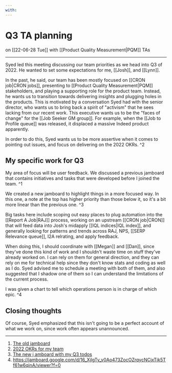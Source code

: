 ```yaml
---
with: 
---
```

# Q3 TA planning
on [[22-06-28 Tue]]
with [[Product Quality Measurement|PQM]] TAs

---
Syed led this meeting discussing our team priorities as we head into Q3 of 2022. He wanted to set some expectations for me, [[Josh]], and [[Lynn]]. 

In the past, he said, our team has been mostly focused on [[CRON job|CRON jobs]], presenting to [[Product Quality Measurement|PQM]] stakeholders, and playing a supporting role for the product team. Instead, he wants us to transition towards delivering insights and plugging holes in the products. This is motivated by a conversation Syed had with the senior director, who wants us to bring back a spirit of "activism" that he sees lacking from our recent work. This executive wants us to be the "faces of change" for the [[Job Seeker GM group]]. For example, when the [[Job to Profile queue]] was released, it displaced a massive Indeed product apparently.

In order to do this, Syed wants us to be more assertive when it comes to pointing out issues, and focus on delivering on the 2022 OKRs. ^2

## My specific work for Q3
My area of focus will be user feedback. We discussed a previous jamboard that contains initiatives and tasks that were developed before I joined the team. ^1

We created a new jamboard to highlight things in a more focused way. In this one, a note at the top has higher priority than those below it, so it's a bit more linear than the previous one. ^3

Big tasks here include scoping out easy places to plug automation into the [[Report A Job|RAJ]] process, working on an upstream [[CRON job|CRON]] that will feed data into Josh's midapply [[IQL indices|IQL index]], and generally looking for patterns and trends across RAJ, NPS, [[SERP Relevance queue]], I2A relrating, and apply feedback.

When doing this, I should coordinate with [[Megan]] and [[Dan]], since they've done this kind of work and I shouldn't waste time on stuff they've already worked on. I can rely on them for general direction, and they can rely on me for technical help since they don't know stats and coding as well as I do. Syed advised me to schedule a meeting with both of them, and also suggested that I shadow one of them so I can understand the limitations of the current process.

I was given a chart to tell which operations person is in charge of which epic. ^4

## Closing thoughts
Of course, Syed emphasized that this isn't going to be a perfect account of what we work on, since work often appears unannounced. 

---
1. [The old jamboard](https://jamboard.google.com/d/1ZJg3-Fvl0t85lBhNAeYCVkuW4DAqJ0ZUFoA4pjpmZgo/viewer?f=2)
2. [2022 OKRs for my team](https://docs.google.com/spreadsheets/d/1NmNBWoyE_UuajMf25VGZSo9fz2QOoIDXDmU2GwjAwBk/edit#gid=750524884)
3. [The new j amboard with my Q3 todos](https://jamboard.google.com/d/1ZyAXF-zf9UWe6c_irxeE4CbpNVx2qh8SXPVgXGhsS7E/viewer?ts=62bb7b02)
4. https://jamboard.google.com/d/16_XjlgTy_v0Ao473ZocOZrqycNCjxTik5Tf61w6qinA/viewer?f=0